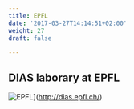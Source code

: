 ```yaml
---
title: EPFL
date: '2017-03-27T14:14:51+02:00'
weight: 27
draft: false

---
```


## DIAS laborary at EPFL

![EPFL](https://img.shields.io/badge/EPFL-DIAS-6A5ACD.svg)](http://dias.epfl.ch/)

<a frameborder="0" data-theme="light" data-layers="1,2,3,4" data-stack-embed="true" href="https://dashboard.cauldron.io/goto/9a0df86647d2d9284c41e652d68bdfe5" charset="utf-8"></script>
